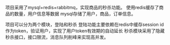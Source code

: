 项目采用了mysql+redis+rabbitmq，实现商品的秒杀功能。
使用redis缓存了商品的数量，用户信息等数据
mysql存储了用户，商品，订单信息。

项目可以分为两个模块，登陆和秒杀
登陆功能主要依赖在redis中缓存session id作为token，验证用户，实现了用户token有效期的自动延长
秒杀模块采用了隐藏秒杀接口，接口限流，消息队列削峰来实现高并发。
